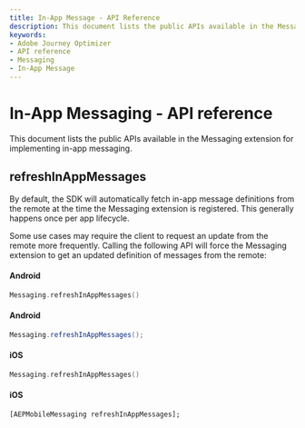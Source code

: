 ```yaml
---
title: In-App Message - API Reference
description: This document lists the public APIs available in the Messaging extension for implementing in-app messaging.
keywords:
- Adobe Journey Optimizer
- API reference
- Messaging
- In-App Message
---
```


# In-App Messaging - API reference

This document lists the public APIs available in the Messaging extension for implementing in-app messaging.

## refreshInAppMessages

<InlineAlert variant="info" slots="text"/>

By default, the SDK will automatically fetch in-app message definitions from the remote at the time the Messaging extension is registered. This generally happens once per app lifecycle.

Some use cases may require the client to request an update from the remote more frequently. Calling the following API will force the Messaging extension to get an updated definition of messages from the remote:

<CodeBlock slots="heading, code" repeat="4" languages="Kotlin, Java, Swift, ObjC" />

#### Android

```kotlin
Messaging.refreshInAppMessages()
```

#### Android

```java
Messaging.refreshInAppMessages();
```

#### iOS

```swift
Messaging.refreshInAppMessages()
```

#### iOS

```objc
[AEPMobileMessaging refreshInAppMessages];
```
